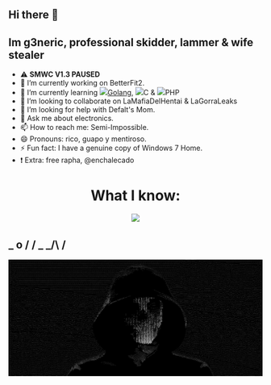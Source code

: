 ## Hi there 👋

## Im g3neric, professional skidder, lammer & wife stealer

- ⚠️ **SMWC V1.3 PAUSED**
- 🔭 I’m currently working on BetterFit2.
- 🌱 I’m currently learning <a href="https://skillicons.dev"><img src="https://skillicons.dev/icons?i=golang" style="width: 1%;" />Golang</a>, <img src="https://skillicons.dev/icons?i=c" style="width: 1%;" />C </a> & <img src="https://skillicons.dev/icons?i=php" style="width: 1%;" />PHP</a>
- 👯 I’m looking to collaborate on LaMafiaDelHentai & LaGorraLeaks
- 🤔 I’m looking for help with Defalt's Mom.
- 💬 Ask me about electronics.
- 📫 How to reach me: Semi-Impossible.
- 😄 Pronouns: rico, guapo y mentiroso.
- ⚡ Fun fact: I have a genuine copy of Windows 7 Home. 
- ❗️  Extra: free rapha, @enchalecado

<h1 align="center">What I know:</h1>
<p align="center">
  <a href="https://skillicons.dev">
    <img src="https://skillicons.dev/icons?i=html,css,js,bash,python" />
  </a>
</p>


##  _ o / / \_ _/\   /

![](g3n.jpg)

